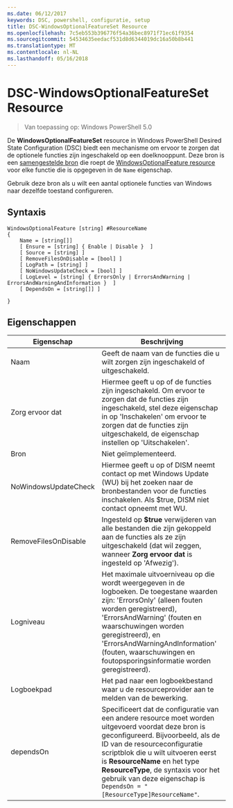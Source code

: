 ```yaml
---
ms.date: 06/12/2017
keywords: DSC, powershell, configuratie, setup
title: DSC-WindowsOptionalFeatureSet Resource
ms.openlocfilehash: 7c5eb553b396776f54a36bec8971f71ec61f9354
ms.sourcegitcommit: 54534635eedacf531d8d6344019dc16a50b8b441
ms.translationtype: MT
ms.contentlocale: nl-NL
ms.lasthandoff: 05/16/2018
---
```

# <a name="dsc-windowsoptionalfeatureset-resource"></a>DSC-WindowsOptionalFeatureSet Resource

> Van toepassing op: Windows PowerShell 5.0

De **WindowsOptionalFeatureSet** resource in Windows PowerShell Desired State Configuration (DSC) biedt een mechanisme om ervoor te zorgen dat de optionele functies zijn ingeschakeld op een doelknooppunt.
Deze bron is een [samengestelde bron](authoringResourceComposite.md) die roept de [WindowsOptionalFeature resource](windowsOptionalFeatureResource.md) voor elke functie die is opgegeven in de `Name` eigenschap.

Gebruik deze bron als u wilt een aantal optionele functies van Windows naar dezelfde toestand configureren.

## <a name="syntax"></a>Syntaxis

```
WindowsOptionalFeature [string] #ResourceName
{
    Name = [string[]]
    [ Ensure = [string] { Enable | Disable }  ]
    [ Source = [string] ]
    [ RemoveFilesOnDisable = [bool] ]
    [ LogPath = [string] ]
    [ NoWindowsUpdateCheck = [bool] ]
    [ LogLevel = [string] { ErrorsOnly | ErrorsAndWarning | ErrorsAndWarningAndInformation }  ]
    [ DependsOn = [string[]] ]

}
```

## <a name="properties"></a>Eigenschappen

|  Eigenschap  |  Beschrijving   |
|---|---|
| Naam| Geeft de naam van de functies die u wilt zorgen zijn ingeschakeld of uitgeschakeld.|
| Zorg ervoor dat| Hiermee geeft u op of de functies zijn ingeschakeld. Om ervoor te zorgen dat de functies zijn ingeschakeld, stel deze eigenschap in op 'Inschakelen' om ervoor te zorgen dat de functies zijn uitgeschakeld, de eigenschap instellen op 'Uitschakelen'.|
| Bron| Niet geïmplementeerd.|
| NoWindowsUpdateCheck| Hiermee geeft u op of DISM neemt contact op met Windows Update (WU) bij het zoeken naar de bronbestanden voor de functies inschakelen. Als $true, DISM niet contact opneemt met WU.|
| RemoveFilesOnDisable| Ingesteld op **$true** verwijderen van alle bestanden die zijn gekoppeld aan de functies als ze zijn uitgeschakeld (dat wil zeggen, wanneer **Zorg ervoor dat** is ingesteld op 'Afwezig').|
| Logniveau| Het maximale uitvoerniveau op die wordt weergegeven in de logboeken. De toegestane waarden zijn: 'ErrorsOnly' (alleen fouten worden geregistreerd), 'ErrorsAndWarning' (fouten en waarschuwingen worden geregistreerd), en 'ErrorsAndWarningAndInformation' (fouten, waarschuwingen en foutopsporingsinformatie worden geregistreerd).|
| Logboekpad| Het pad naar een logboekbestand waar u de resourceprovider aan te melden van de bewerking.|
| dependsOn| Specificeert dat de configuratie van een andere resource moet worden uitgevoerd voordat deze bron is geconfigureerd. Bijvoorbeeld, als de ID van de resourceconfiguratie scriptblok die u wilt uitvoeren eerst is __ResourceName__ en het type __ResourceType__, de syntaxis voor het gebruik van deze eigenschap is `DependsOn = "[ResourceType]ResourceName"`.|